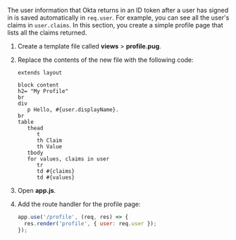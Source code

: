 The user information that Okta returns in an ID token after a user has signed in is saved automatically in `req.user`. For example, you can see all the user's claims in `user.claims`. In this section, you create a simple profile page that lists all the claims returned.

1. Create a template file called **views** > **profile.pug**.
1. Replace the contents of the new file with the following code:

   ```pug
   extends layout

   block content
   h2= "My Profile"
   br
   div
      p Hello, #{user.displayName}.
   br
   table
      thead
         t
         th Claim
         th Value
      tbody
      for values, claims in user
         tr
         td #{claims}
         td #{values}
   ```

1. Open **app.js**.
1. Add the route handler for the profile page:

   ```js
   app.use('/profile', (req, res) => {
     res.render('profile', { user: req.user });
   });
   ```
